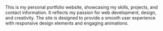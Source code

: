 This is my personal portfolio website, showcasing my skills, projects, and contact information. It reflects my passion for web development, design, and creativity. The site is designed to provide a smooth user experience with responsive design elements and engaging animations.
